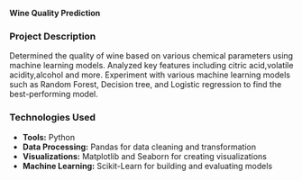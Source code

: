 
******Wine Quality Prediction******

### Project Description
Determined the quality of wine based on various chemical parameters using machine learning models.
Analyzed key features including citric acid,volatile acidity,alcohol and more.
Experiment with various machine learning models such as Random Forest, Decision tree, and Logistic regression to find the best-performing model.

### Technologies Used
- **Tools:** Python
- **Data Processing:** Pandas for data cleaning and transformation
- **Visualizations:** Matplotlib and Seaborn for creating visualizations
- **Machine Learning:** Scikit-Learn for building and evaluating models
